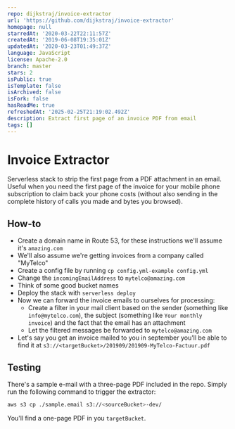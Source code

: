 ```yaml
---
repo: dijkstraj/invoice-extractor
url: 'https://github.com/dijkstraj/invoice-extractor'
homepage: null
starredAt: '2020-03-22T22:11:57Z'
createdAt: '2019-06-08T19:35:01Z'
updatedAt: '2020-03-23T01:49:37Z'
language: JavaScript
license: Apache-2.0
branch: master
stars: 2
isPublic: true
isTemplate: false
isArchived: false
isFork: false
hasReadMe: true
refreshedAt: '2025-02-25T21:19:02.492Z'
description: Extract first page of an invoice PDF from email
tags: []
---
```


# Invoice Extractor

Serverless stack to strip the first page from a PDF attachment in an email.
Useful when you need the first page of the invoice for your mobile phone subscription to claim back your phone costs
(without also sending in the complete history of calls you made and bytes you browsed).

## How-to

* Create a domain name in Route 53, for these instructions we'll assume it's `amazing.com`
* We'll also assume we're getting invoices from a company called "MyTelco"
* Create a config file by running `cp config.yml-example config.yml`
* Change the `incomingEmailAddress` to `mytelco@amazing.com`
* Think of some good bucket names
* Deploy the stack with `serverless deploy`
* Now we can forward the invoice emails to ourselves for processing:
    * Create a filter in your mail client based on the sender (something like `info@mytelco.com`),
      the subject (something like `Your monthly invoice`) and the fact that the email has an attachment
    * Let the filtered messages be forwarded to `mytelco@amazing.com`
* Let's say you get an invoice mailed to you in september you'll be able to find it at `s3://<targetBucket>/201909/201909-MyTelco-Factuur.pdf`

## Testing

There's a sample e-mail with a three-page PDF included in the repo.
Simply run the following command to trigger the extractor:

```bash
aws s3 cp ./sample.email s3://<sourceBucket>-dev/
```

You'll find a one-page PDF in you `targetBucket`.
